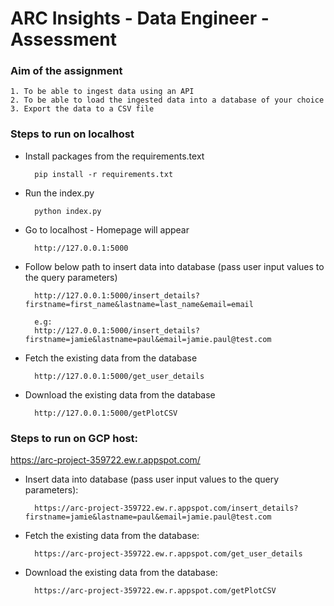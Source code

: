 # ARC Insights - Data Engineer - Assessment


### Aim of the assignment 
    1. To be able to ingest data using an API
    2. To be able to load the ingested data into a database of your choice
    3. Export the data to a CSV file

### Steps to run on localhost

* Install packages from the requirements.text

        pip install -r requirements.txt
        
* Run the index.py

        python index.py

* Go to localhost - Homepage will appear

        http://127.0.0.1:5000

* Follow below path to insert data into database (pass user input values to the query parameters)

        http://127.0.0.1:5000/insert_details?firstname=first_name&lastname=last_name&email=email

        e.g:
        http://127.0.0.1:5000/insert_details?firstname=jamie&lastname=paul&email=jamie.paul@test.com

* Fetch the existing data from the database

        http://127.0.0.1:5000/get_user_details

* Download the existing data from the database

        http://127.0.0.1:5000/getPlotCSV

### Steps to run on GCP host:

   https://arc-project-359722.ew.r.appspot.com/

* Insert data into database (pass user input values to the query parameters):

        https://arc-project-359722.ew.r.appspot.com/insert_details?firstname=jamie&lastname=paul&email=jamie.paul@test.com

* Fetch the existing data from the database:

        https://arc-project-359722.ew.r.appspot.com/get_user_details

* Download the existing data from the database:

        https://arc-project-359722.ew.r.appspot.com/getPlotCSV